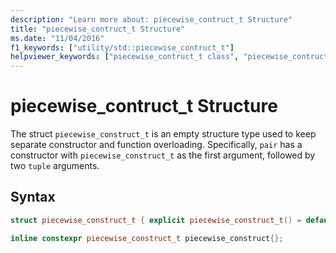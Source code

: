 ```yaml
---
description: "Learn more about: piecewise_contruct_t Structure"
title: "piecewise_contruct_t Structure"
ms.date: "11/04/2016"
f1_keywords: ["utility/std::piecewise_contruct_t"]
helpviewer_keywords: ["piecewise_contruct_t class", "piecewise_contruct_t structure"]
---
```

# piecewise_contruct_t Structure

The struct `piecewise_construct_t` is an empty structure type used to keep separate constructor and function overloading. Specifically, `pair` has a constructor with `piecewise_construct_t` as the first argument, followed by two `tuple` arguments.

## Syntax

```cpp
struct piecewise_construct_t { explicit piecewise_construct_t() = default; };

inline constexpr piecewise_construct_t piecewise_construct{};
```
